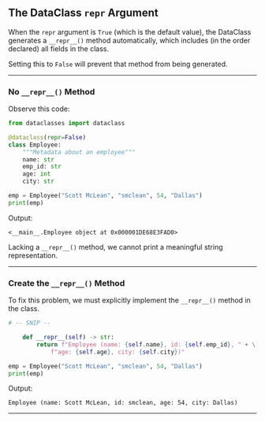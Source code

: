 ## The DataClass `repr` Argument

When the `repr` argument is `True` (which is the default value), the DataClass generates a `__repr__()` method automatically, which includes (in
the order declared) all fields in the class.

Setting this to `False` will prevent that method from being generated.

---

### No `__repr__()` Method

Observe this code:

```python
from dataclasses import dataclass

@dataclass(repr=False)
class Employee:
    """Metadata about an employee"""
    name: str
    emp_id: str
    age: int
    city: str

emp = Employee("Scott McLean", "smclean", 54, "Dallas")
print(emp)
```

Output:

```
<__main__.Employee object at 0x000001DE68E3FAD0>
```

Lacking a `__repr__()` method, we cannot print a meaningful string
representation.

---

### Create the `__repr__()` Method

To fix this problem, we must explicitly implement the `__repr__()` method
in the class.

```python
# -- SNIP --

    def __repr__(self) -> str:
        return f"Employee (name: {self.name}, id: {self.emp_id}, " + \
            f"age: {self.age}, city: {self.city})"

emp = Employee("Scott McLean", "smclean", 54, "Dallas")
print(emp)
```

Output:

```
Employee (name: Scott McLean, id: smclean, age: 54, city: Dallas)
```

---
